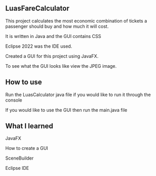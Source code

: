 ## LuasFareCalculator
This project calculates the most economic combination of tickets a passenger should buy and 
how much it will cost.

It is written in Java and the GUI contains CSS

Eclipse 2022 was the IDE used. 

Created a GUI for this project using JavaFX.

To see what the GUI looks like view the JPEG image.

## How to use
Run the LuasCalculator java file if you would like to run it through the console

If you would like to use the GUI then run the main.java file

## What I learned
JavaFX

How to create a GUI

SceneBuilder

Eclipse IDE




